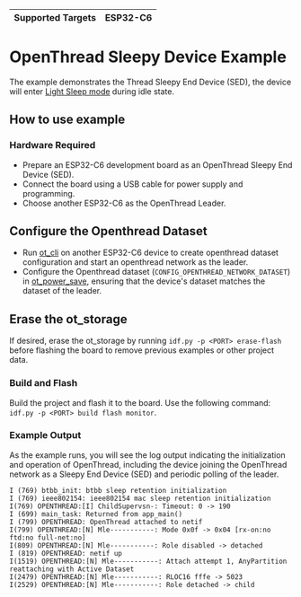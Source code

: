 | Supported Targets | ESP32-C6 |
| ----------------- | -------- |

# OpenThread Sleepy Device Example

The example demonstrates the Thread Sleepy End Device (SED), the device will enter [Light Sleep mode](https://docs.espressif.com/projects/esp-idf/en/latest/esp32h2/api-reference/system/sleep_modes.html#sleep-modes) during idle state.  
## How to use example

### Hardware Required

* Prepare an ESP32-C6 development board as an OpenThread Sleepy End Device (SED).   
* Connect the board using a USB cable for power supply and programming.  
* Choose another ESP32-C6 as the OpenThread Leader.  


## Configure the Openthread Dataset

* Run [ot_cli](../ot_cli/) on another ESP32-C6 device to create openthread dataset configuration and start an openthread network as the leader.  
* Configure the Openthread dataset (`CONFIG_OPENTHREAD_NETWORK_DATASET`) in [ot_power_save](../ot_power_save/main/esp_ot_power_save_config.h), ensuring that the device's dataset matches the dataset of the leader.  

## Erase the ot_storage

If desired, erase the ot_storage by running `idf.py -p <PORT> erase-flash` before flashing the board to remove previous examples or other project data.

### Build and Flash

 Build the project and flash it to the board. Use the following command: `idf.py -p <PORT> build flash monitor`.  


### Example Output

As the example runs, you will see the log output indicating the initialization and operation of OpenThread, including the device joining the OpenThread network as a Sleepy End Device (SED) and periodic polling of the leader.  

```
I (769) btbb_init: btbb sleep retention initialization
I (769) ieee802154: ieee802154 mac sleep retention initialization
I(769) OPENTHREAD:[I] ChildSupervsn-: Timeout: 0 -> 190
I (699) main_task: Returned from app_main()
I (799) OPENTHREAD: OpenThread attached to netif
I(799) OPENTHREAD:[N] Mle-----------: Mode 0x0f -> 0x04 [rx-on:no ftd:no full-net:no]
I(809) OPENTHREAD:[N] Mle-----------: Role disabled -> detached
I (819) OPENTHREAD: netif up
I(1519) OPENTHREAD:[N] Mle-----------: Attach attempt 1, AnyPartition reattaching with Active Dataset
I(2479) OPENTHREAD:[N] Mle-----------: RLOC16 fffe -> 5023
I(2529) OPENTHREAD:[N] Mle-----------: Role detached -> child
```  